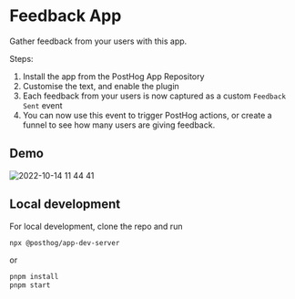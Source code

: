 # Feedback App

Gather feedback from your users with this app.

Steps:
1. Install the app from the PostHog App Repository
2. Customise the text, and enable the plugin
3. Each feedback from your users is now captured as a custom `Feedback Sent` event
4. You can now use this event to trigger PostHog actions, or create a funnel to see how many users are giving feedback.

## Demo

![2022-10-14 11 44 41](https://user-images.githubusercontent.com/53387/195816802-ab1d4987-35f3-496d-9e97-4b85c2f66cfc.gif)

## Local development

For local development, clone the repo and run

```bash
npx @posthog/app-dev-server
```

or

```bash
pnpm install
pnpm start
```
